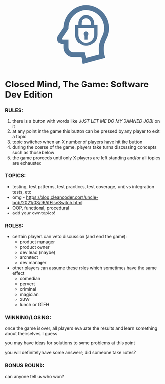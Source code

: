 <!-- no-select -->

<style>
	#brain-lock {
		background-image: url("data:image/svg+xml,%3Csvg fill='%23579' xmlns='http://www.w3.org/2000/svg' xmlns:xlink='http://www.w3.org/1999/xlink' version='1.2' x='0px' y='0px' viewBox='0 0 100 100' xml:space='preserve'%3E%3Cpath d='M57.472,5.085c-9.828-0.677-19.183,2.634-26.35,9.325c-6.779,6.328-10.785,15.167-11.102,24.406l-8.51,12.519 c-1.11,1.633-1.625,3.542-1.49,5.521C10.331,61.422,14.255,65,18.954,65H20v5c0,8.271,6.729,15,15,15h12.062l2.762,10.306 l34.297-9.188l-1.073-3.979c-2.286-8.533-1.182-17.835,3.11-26.191c2.85-5.548,4.156-11.806,3.778-18.097 C88.886,20.373,74.93,6.288,57.472,5.085z M79.485,52.52c-4.601,8.957-6.133,18.868-4.424,28.26L55.126,86.12l-2.309-8.62H35 c-4.136,0-7.5-3.364-7.5-7.5V57.5h-8.546c-0.744,0-1.408-0.528-1.451-1.154c-0.02-0.293,0.051-0.561,0.211-0.795L27.5,41.154V40 c0-7.706,3.104-14.846,8.739-20.107c5.149-4.807,11.742-7.393,18.743-7.393c0.654,0,1.313,0.023,1.974,0.068 c13.709,0.944,24.669,12.006,25.493,25.731C82.746,43.249,81.722,48.167,79.485,52.52z'%3E%3C/path%3E%3Cpath d='M67.5,32.5C67.5,25.607,61.893,20,55,20s-12.5,5.607-12.5,12.5V35h-5v15c0,9.649,7.851,17.5,17.5,17.5S72.5,59.649,72.5,50 V35h-5V32.5z M47.5,32.5c0-4.136,3.364-7.5,7.5-7.5s7.5,3.364,7.5,7.5V35h-15V32.5z M67.5,50c0,6.893-5.607,12.5-12.5,12.5 S42.5,56.893,42.5,50V40h25V50z'%3E%3C/path%3E%3Cpath d='M52.5,57.5h5v-5.973c0.762-0.686,1.25-1.67,1.25-2.777c0-2.071-1.679-3.75-3.75-3.75s-3.75,1.679-3.75,3.75 c0,1.106,0.488,2.09,1.25,2.777V57.5z'%3E%3C/path%3E%3C/svg%3E");
		width: 100%;
		height: 15em;
		background-position: center;
		background-repeat: no-repeat;
		background-size: contain;
	}
</style>
<div id="brain-lock"></div>

# Closed Mind, The Game: Software Dev Edition

### RULES:
1) there is a button with words like _*JUST LET ME DO MY DAMNED JOB!*_ on it
2) at any point in the game this button can be pressed by any player to exit a topic
3) topic switches when an X number of players have hit the button
4) during the course of the game, players take turns discussing concepts such as those below
5) the game proceeds until only X players are left standing and/or all topics are exhausted

### TOPICS:
- testing, test patterns, test practices, test coverage, unit vs integration tests, etc
- omg - https://blog.cleancoder.com/uncle-bob/2021/03/06/ifElseSwitch.html
- OOP, functional, procedural
- add your own topics!

### ROLES:
- certain players can veto discussion (and end the game):
	- product manager
	- product owner
	- dev lead (maybe)
	- architect
	- dev manager
- other players can assume these roles which sometimes have the same effect
	- comedian
	- pervert
	- criminal
	- magician
	- SJW
	- lunch or GTFH

### WINNING/LOSING:
once the game is over, all players evaluate the results and learn something about theirselves, I guess

you may have ideas for solutions to some problems at this point

you will definitely have some answers; did someone take notes?

### BONUS ROUND:
can anyone tell us who won?